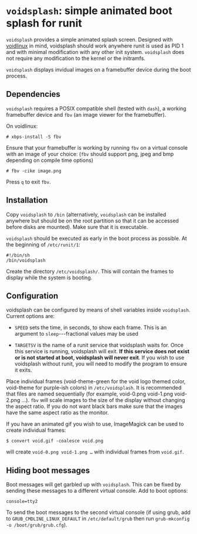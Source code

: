 # `voidsplash`: simple animated boot splash for runit

`voidsplash` provides a simple animated splash screen. Designed with
[voidlinux](http://voidlinux.eu/) in mind, voidsplash should work anywhere runit
is used as PID 1 and with minimal modification with any other init system.
`voidsplash` does not require any modification to the kernel or the initramfs.

`voidsplash` displays invidual images on a framebuffer device during the boot
process.

## Dependencies

`voidsplash` requires a POSIX compatible shell (tested with `dash`), a working
framebuffer device and `fbv` (an image viewer for the framebuffer). 

On voidlinux:

    # xbps-install -S fbv

Ensure that your framebuffer is working by running `fbv` on a virtual console
with an image of your choice: (`fbv` should support png, jpeg and bmp depending
on compile time options)

    # fbv -cike image.png

Press `q` to exit `fbv`.

## Installation

Copy `voidsplash` to `/bin` (alternatively, `voidsplash` can be installed
anywhere but should be on the root partition so that it can be accessed before
disks are mounted). Make sure that it is executable.

`voidsplash` should be executed as early in the boot process as possible. At the
beginning of `/etc/runit/1`:

    #!/bin/sh
    /bin/voidsplash

Create the directory `/etc/voidsplash/`. This will contain the frames to display
while the system is booting.

## Configuration

voidsplash can be configured by means of shell variables inside
`voidsplash`. Current options are:

- `SPEED` sets the time, in seconds, to show each frame. This is an argument to
  `sleep`---fractional values may be used

- `TARGETSV` is the name of a runit service that voidsplash waits for. Once this
  service is running, voidsplash will exit. **If this service does not exist or
  is not started at boot, voidsplash will never exit**. If you wish to use
  voidsplash without runit, you will need to modify the program to ensure it
  exits.

Place individual frames (void-theme-green for the void logo themed color, void-theme for purple-ish colors) in `/etc/voidsplash`. It is recommended that files are
named sequentially (for example, void-0.png void-1.png void-2.png …). `fbv` will
scale images to the size of the display without changing the aspect ratio. If
you do not want black bars make sure that the images have the same aspect ratio
as the monitor.

If you have an animated gif you wish to use, ImageMagick can be used to create
individual frames:

    $ convert void.gif -coalesce void.png

will create `void-0.png void-1.png …` with individual frames from `void.gif`.

## Hiding boot messages

Boot messages will get garbled up with `voidsplash`. This can be fixed by
sending these messages to a different virtual console. Add to boot options:

    console=tty2

To send the boot messages to the second virtual console (if using grub, add to
`GRUB_CMDLINE_LINUX_DEFAULT` in `/etc/default/grub` then run `grub-mkconfig -o
/boot/grub/grub.cfg`).
